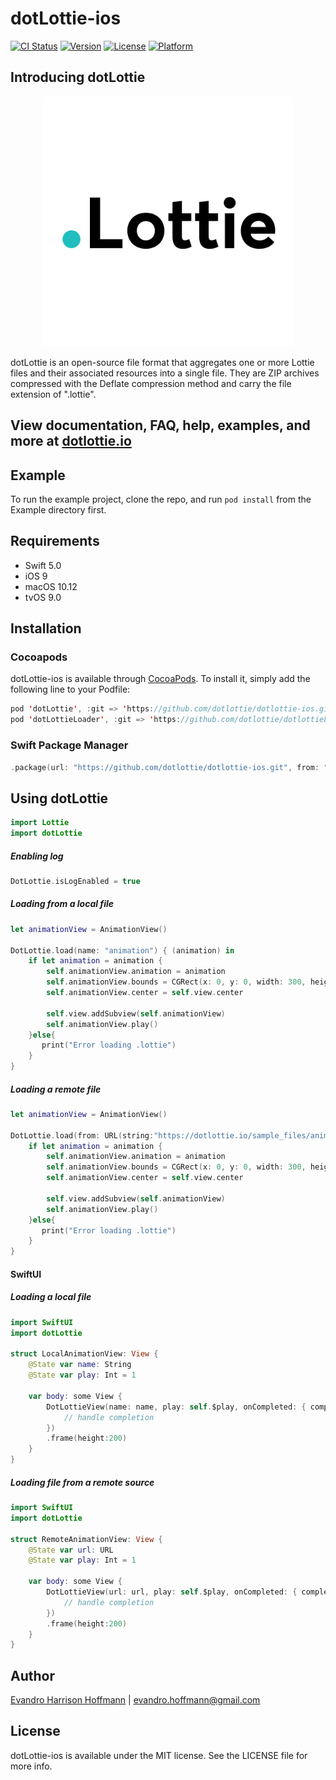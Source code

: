 # dotLottie-ios

[![CI Status](https://img.shields.io/travis/whit3hawks/dotLottie-ios.svg?style=flat)](https://travis-ci.org/whit3hawks/dotLottie-ios)
[![Version](https://img.shields.io/cocoapods/v/dotLottie-ios.svg?style=flat)](https://cocoapods.org/pods/dotLottie-ios)
[![License](https://img.shields.io/cocoapods/l/dotLottie-ios.svg?style=flat)](https://cocoapods.org/pods/dotLottie-ios)
[![Platform](https://img.shields.io/cocoapods/p/dotLottie-ios.svg?style=flat)](https://cocoapods.org/pods/dotLottie-ios)

## Introducing dotLottie

<p align="center">
  <img src="/Example/dotLottie/Assets/Images.xcassets/AppIcon.appiconset/dotLottie2048-1024.png" width="400">
</p>

dotLottie is an open-source file format that aggregates one or more Lottie files and their associated resources into a single file. They are ZIP archives compressed with the Deflate compression method and carry the file extension of ".lottie".

## View documentation, FAQ, help, examples, and more at [dotlottie.io](http://dotlottie.io/)

## Example

To run the example project, clone the repo, and run `pod install` from the Example directory first.

## Requirements

- Swift 5.0
- iOS 9
- macOS 10.12
- tvOS 9.0

## Installation

### Cocoapods

dotLottie-ios is available through [CocoaPods](https://cocoapods.org). To install
it, simply add the following line to your Podfile:

```swift
pod 'dotLottie', :git => 'https://github.com/dotlottie/dotlottie-ios.git'
pod 'dotLottieLoader', :git => 'https://github.com/dotlottie/dotlottieLoader-ios.git'
```

### Swift Package Manager

```swift
.package(url: "https://github.com/dotlottie/dotlottie-ios.git", from: "0.1.5")
```

## Using dotLottie
```swift
import Lottie
import dotLottie
```

##### Enabling log
```swift
DotLottie.isLogEnabled = true
```

##### Loading from a local file

```swift
let animationView = AnimationView()

DotLottie.load(name: "animation") { (animation) in
    if let animation = animation {
        self.animationView.animation = animation
        self.animationView.bounds = CGRect(x: 0, y: 0, width: 300, height: 300)
        self.animationView.center = self.view.center

        self.view.addSubview(self.animationView)
        self.animationView.play()
    }else{
       print("Error loading .lottie")
    }
}
```

##### Loading a remote file

```swift
let animationView = AnimationView()

DotLottie.load(from: URL(string:"https://dotlottie.io/sample_files/animation.lottie")!){ (animation) in
    if let animation = animation {
        self.animationView.animation = animation
        self.animationView.bounds = CGRect(x: 0, y: 0, width: 300, height: 300)
        self.animationView.center = self.view.center

        self.view.addSubview(self.animationView)
        self.animationView.play()
    }else{
       print("Error loading .lottie")
    }
}
``` 

#### SwiftUI

##### Loading a local file

```swift
import SwiftUI
import dotLottie

struct LocalAnimationView: View {
    @State var name: String
    @State var play: Int = 1
    
    var body: some View {
        DotLottieView(name: name, play: self.$play, onCompleted: { completed in
            // handle completion
        })
        .frame(height:200)
    }
}
``` 

##### Loading file from a remote source

```swift
import SwiftUI
import dotLottie

struct RemoteAnimationView: View {
    @State var url: URL
    @State var play: Int = 1
    
    var body: some View {
        DotLottieView(url: url, play: self.$play, onCompleted: { completed in
            // handle completion
        })
        .frame(height:200)
    }
}
``` 

## Author

[Evandro Harrison Hoffmann](https://github.com/eharrison) | evandro.hoffmann@gmail.com

## License

dotLottie-ios is available under the MIT license. See the LICENSE file for more info.
